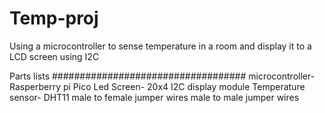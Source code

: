 # Temp-proj
Using a microcontroller to sense temperature in a room and display it to a LCD screen using I2C


Parts lists 
###################################
microcontroller- Rasperberry pi Pico 
Led Screen- 20x4 I2C display module 
Temperature sensor- DHT11 
male to female jumper wires 
male to male jumper wires 
